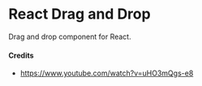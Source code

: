 # React Drag and Drop

Drag and drop component for React.

#### Credits

- https://www.youtube.com/watch?v=uHO3mQgs-e8

